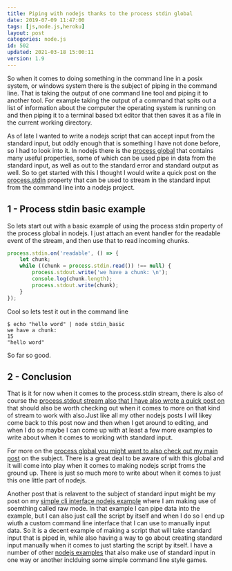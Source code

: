 ```yaml
---
title: Piping with nodejs thanks to the process stdin global
date: 2019-07-09 11:47:00
tags: [js,node.js,heroku]
layout: post
categories: node.js
id: 502
updated: 2021-03-18 15:00:11
version: 1.9
---
```


So when it comes to doing something in the command line in a posix system, or windows system there is the subject of piping in the command line. That is taking the output of one command line tool and piping it to another tool. For example taking the output of a command that spits out a list of information about the computer the operating system is running on and then piping it to a terminal based txt editor that then saves it as a file in the current working directory.

As of late I wanted to write a nodejs script that can accept input from the standard input, but oddly enough that is something I have not done before, so I had to look into it. In nodejs there is the [process global](https://nodejs.org/api/process.html#process_process) that contains many useful properties, some of which can be used pipe in data from the standard input, as well as out to the standard error and standard output as well. So to get started with this I thought I would write a quick post on the [process.stdin](https://nodejs.org/api/process.html#process_process_stdin) property that can be used to stream in the standard input from the command line into a nodejs project.

<!-- more -->

## 1 - Process stdin basic example

So lets start out with a basic example of using the process stdin property of the process global in nodejs. I just attach an event handler for the readable event of the stream, and then use that to read incoming chunks.

```js
process.stdin.on('readable', () => {
    let chunk;
    while ((chunk = process.stdin.read()) !== null) {
        process.stdout.write('we have a chunk: \n');
        console.log(chunk.length);
        process.stdout.write(chunk);
    }
});
```

Cool so lets test it out in the command line

```
$ echo "hello word" | node stdin_basic
we have a chunk:
15
"hello word"
```

So far so good.

## 2 - Conclusion

That is it for now when it comes to the process.stdin stream, there is also of course the [process.stdout stream also that I have also wrote a quick post on](/2021/03/18/nodejs-process-stdout/) that should also be worth checking out when it comes to more on that kind of stream to work with also.Just like all my other nodejs posts I will likey come back to this post now and then when I get around to editing, and when I do so maybe I can come up with at least a few more examples to write about when it comes to working with standard input.

For more on the [process global you might want to also check out my main post](/2018/02/11/nodejs-process/) on the subject. There is a great deal to be aware of with this global and it will come into play when it comes to making nodejs script froms the ground up. There is just so much more to write about when it comes to just this one little part of nodejs.

Another post that is relavent to the subject of standard input might be my post on my [simple cli interface nodejs example](/2021/03/15/nodejs-example-simple-cli-interface/) where I am making use of soemthing called raw mode. In that example I can pipe data into the example, but I can also just call the script by itself and when I do so I end up wiuth a custom command line interface that I can use to manually input data. So it is a decent example of making a script that will take standard input that is piped in, while also having a way to go about creating standard input manually when it comes to just starting the script by itself. I have a number of other [nodejs examples](/2021/03/16/nodejs-example/) that also make use of standard input in one way or another inclduing some simple command line style games.